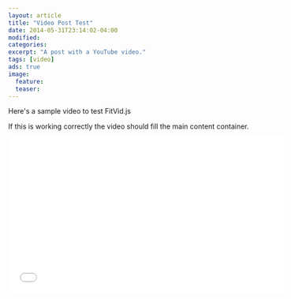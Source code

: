 ```yaml
---
layout: article
title: "Video Post Test"
date: 2014-05-31T23:14:02-04:00
modified:
categories: 
excerpt: "A post with a YouTube video."
tags: [video]
ads: true
image:
  feature:
  teaser:
---
```


Here's a sample video to test FitVid.js

If this is working correctly the video should fill the main content container.

<iframe width="560" height="315" src="//www.youtube.com/embed/9e1nPyHXCFQ" frameborder="0"> </iframe>

